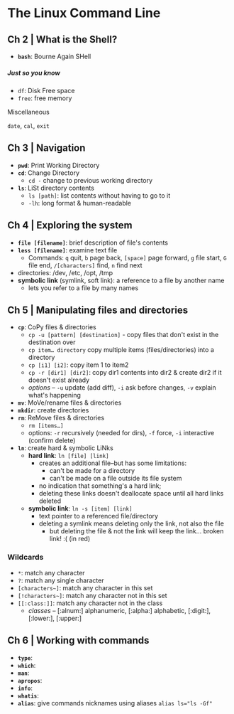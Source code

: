# The Linux Command Line

## Ch 2 | What is the Shell?

* __`bash`__: Bourne Again SHell

##### Just so you know

* `df`: Disk Free space
* `free`: free memory

Miscellaneous

`date`, `cal`, `exit`



## Ch 3 | Navigation

* __`pwd`__: Print Working Directory
* __`cd`__: Change Directory
  * `cd -` change to previous working directory
* __`ls`__: LiSt directory contents
  * `ls [path]`: list contents without having to go to it
  * `-lh`: long format & human-readable



## Ch 4 | Exploring the system

* __`file [filename]`__: brief description of file's contents
* __`less [filename]`__: examine text file
  - Commands: `q` quit, `b` page back, `[space]` page forward, `g` file start, `G` file end, `/[characters]` find, `n` find next
* directories: /dev, /etc, /opt, /tmp
* __symbolic link__ (symlink, soft link): a reference to a file by another name
  - lets you refer to a file by many names



## Ch 5 | Manipulating files and directories

* __`cp`__: CoPy files & directories
  * `cp -u [pattern] [destination]` - copy files that don't exist in the destination over
  * `cp item… directory` copy multiple items (files/directories) into a directory
  * `cp [i1] [i2]`:  copy item 1 to item2
  * `cp -r [dir1] [dir2]`: copy dir1 contents into dir2 & create dir2 if it doesn't exist already
  * _options_ – `-u` update (add diff), `-i` ask before changes, `-v` explain what's happening
* __`mv`__: MoVe/rename files & directories
* __`mkdir`__: create directories
* __`rm`__: ReMove files & directories
  * `rm [items…]`
  * options: `-r` recursively (needed for dirs), `-f` force, `-i` interactive (confirm delete)
* __`ln`__: create hard & symbolic LiNks
  * __hard link__: `ln [file] [link]`
    * creates an additional file–but has some limitations:
      * can't be made for a directory
      * can't be made on a file outside its file system
    * no indication that something's a hard link;
    * deleting these links doesn't deallocate space until all hard links deleted
  * __symbolic link__: `ln -s [item] [link]`
    * text pointer to a referenced file/directory
    * deleting a symlink means deleting only the link, not also the file
      * but deleting the file & not the link will keep the link… broken link! :( (in red)



### Wildcards

* `*`: match any character
* `?`: match any single character
* `[characters~]`: match any character in this set
* `[!characters~]`: match any character not in this set
* `[[:class:]]`: match any character not in the class
  * _classes_ – [:alnum:] alphanumeric, [:alpha:] alphabetic, [:digit:], [:lower:], [:upper:]



## Ch 6 | Working with commands

* __`type`__:
* __`which`__:
* __`man`__:
* __`apropos`__:
* __`info`__:
* __`whatis`__:
* __`alias`__: give commands nicknames using aliases `alias ls="ls -Gf"`

